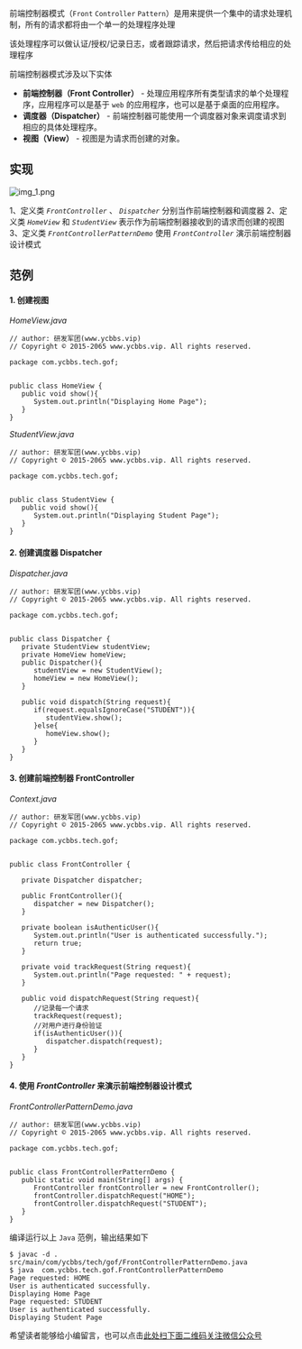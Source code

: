 前端控制器模式（`Front` `Controller` `Pattern`）是用来提供一个集中的请求处理机制，所有的请求都将由一个单一的处理程序处理

该处理程序可以做认证/授权/记录日志，或者跟踪请求，然后把请求传给相应的处理程序

前端控制器模式涉及以下实体

 *  **前端控制器（Front Controller）** \- 处理应用程序所有类型请求的单个处理程序，应用程序可以是基于 `web` 的应用程序，也可以是基于桌面的应用程序。
 *  **调度器（Dispatcher）** \- 前端控制器可能使用一个调度器对象来调度请求到相应的具体处理程序。
 *  **视图（View）** \- 视图是为请求而创建的对象。

## 实现 ##

![img\_1.png][img_1.png]

1、定义类 *`FrontController`* 、 *`Dispatcher`* 分别当作前端控制器和调度器
2、定义类 *`HomeView`* 和 *`StudentView`* 表示作为前端控制器接收到的请求而创建的视图
3、定义类 *`FrontControllerPatternDemo`* 使用 *`FrontController`* 演示前端控制器设计模式

## 范例 ##

#### 1. 创建视图 ####

*HomeView.java*

```
// author: 研发军团(www.ycbbs.vip)
// Copyright © 2015-2065 www.ycbbs.vip. All rights reserved.

package com.ycbbs.tech.gof;


public class HomeView {
   public void show(){
      System.out.println("Displaying Home Page");
   }
}
```

*StudentView.java*

```
// author: 研发军团(www.ycbbs.vip)
// Copyright © 2015-2065 www.ycbbs.vip. All rights reserved.

package com.ycbbs.tech.gof;


public class StudentView {
   public void show(){
      System.out.println("Displaying Student Page");
   }
}
```

#### 2. 创建调度器 Dispatcher ####

*Dispatcher.java*

```
// author: 研发军团(www.ycbbs.vip)
// Copyright © 2015-2065 www.ycbbs.vip. All rights reserved.

package com.ycbbs.tech.gof;


public class Dispatcher {
   private StudentView studentView;
   private HomeView homeView;
   public Dispatcher(){
      studentView = new StudentView();
      homeView = new HomeView();
   }

   public void dispatch(String request){
      if(request.equalsIgnoreCase("STUDENT")){
         studentView.show();
      }else{
         homeView.show();
      } 
   }
}
```

#### 3. 创建前端控制器 FrontController ####

*Context.java*

```
// author: 研发军团(www.ycbbs.vip)
// Copyright © 2015-2065 www.ycbbs.vip. All rights reserved.

package com.ycbbs.tech.gof;


public class FrontController {

   private Dispatcher dispatcher;

   public FrontController(){
      dispatcher = new Dispatcher();
   }

   private boolean isAuthenticUser(){
      System.out.println("User is authenticated successfully.");
      return true;
   }

   private void trackRequest(String request){
      System.out.println("Page requested: " + request);
   }

   public void dispatchRequest(String request){
      //记录每一个请求
      trackRequest(request);
      //对用户进行身份验证
      if(isAuthenticUser()){
         dispatcher.dispatch(request);
      } 
   }
}
```

#### 4. 使用 *FrontController* 来演示前端控制器设计模式 ####

*FrontControllerPatternDemo.java*

```
// author: 研发军团(www.ycbbs.vip)
// Copyright © 2015-2065 www.ycbbs.vip. All rights reserved.

package com.ycbbs.tech.gof;


public class FrontControllerPatternDemo {
   public static void main(String[] args) {
      FrontController frontController = new FrontController();
      frontController.dispatchRequest("HOME");
      frontController.dispatchRequest("STUDENT");
   }
}
```

编译运行以上 `Java` 范例，输出结果如下

```
$ javac -d . src/main/com/ycbbs/tech/gof/FrontControllerPatternDemo.java
$ java  com.ycbbs.tech.gof.FrontControllerPatternDemo
Page requested: HOME
User is authenticated successfully.
Displaying Home Page
Page requested: STUDENT
User is authenticated successfully.
Displaying Student Page
```

[img_1.png]: https://gitee.com/duchaochen/gongzhonghao/raw/master/个人博客文章/001-images/souyunku-web/2019/08/0802/03/34/img_1.png

希望读者能够给小编留言，也可以点击[此处扫下面二维码关注微信公众号](https://www.ycbbs.vip/?p=28 "此处扫下面二维码关注微信公众号")